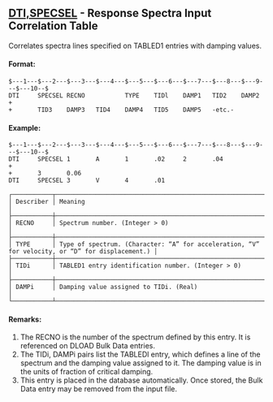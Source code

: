 ## [DTI,SPECSEL](https://nexus.hexagon.com/documentationcenter/bundle/MSC_Nastran_2022.4/page/Nastran_Combined_Book/qrg/bulkde/TOC.DTI.SPECSEL.xhtml) - Response Spectra Input Correlation Table

Correlates spectra lines specified on TABLED1 entries with damping values.

#### Format:

```nastran
$---1---$---2---$---3---$---4---$---5---$---6---$---7---$---8---$---9---$---10--$
DTI     SPECSEL RECNO           TYPE    TIDl    DAMP1   TID2    DAMP2   +
+       TID3    DAMP3   TID4    DAMP4   TID5    DAMP5   -etc.-          
```

#### Example:

```nastran
$---1---$---2---$---3---$---4---$---5---$---6---$---7---$---8---$---9---$---10--$
DTI     SPECSEL 1       A       1       .02     2       .04             +
+       3       0.06                                                    
DTI     SPECSEL 3       V       4       .01                            
```

```text
┌───────────┬─────────────────────────────────────────────────────────────────────────────────────────────────┐
│ Describer │ Meaning                                                                                         │
├───────────┼─────────────────────────────────────────────────────────────────────────────────────────────────┤
│ RECNO     │ Spectrum number. (Integer > 0)                                                                  │
├───────────┼─────────────────────────────────────────────────────────────────────────────────────────────────┤
│ TYPE      │ Type of spectrum. (Character: “A” for acceleration, “V” for velocity, or “D” for displacement.) │
├───────────┼─────────────────────────────────────────────────────────────────────────────────────────────────┤
│ TIDi      │ TABLED1 entry identification number. (Integer > 0)                                              │
├───────────┼─────────────────────────────────────────────────────────────────────────────────────────────────┤
│ DAMPi     │ Damping value assigned to TIDi. (Real)                                                          │
└───────────┴─────────────────────────────────────────────────────────────────────────────────────────────────┘
```

#### Remarks:

1. The RECNO is the number of the spectrum defined by this entry. It is referenced on DLOAD Bulk Data entries.
2. The TIDi, DAMPi pairs list the TABLEDl entry, which defines a line of the spectrum and the damping value assigned to it. The damping value is in the units of fraction of critical damping.
3. This entry is placed in the database automatically. Once stored, the Bulk Data entry may be removed from the input file.
